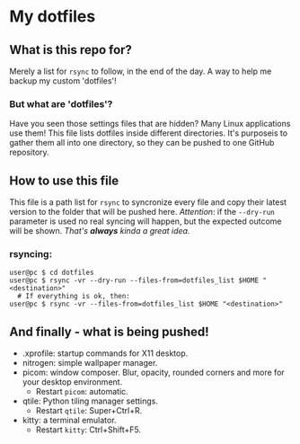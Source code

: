 # My dotfiles

## What is this repo for?
Merely a list for `rsync` to follow, in the end of the day. A way to help me backup my custom 'dotfiles'!

### But what are 'dotfiles'?
Have you seen those settings files that are hidden? Many Linux applications use them!
This file lists dotfiles inside different directories. It's purposeis to gather them all into one directory, so they can be pushed to one GitHub repository.

## How to use this file
This file is a path list for `rsync` to syncronize every file and copy their latest version to the <destination> folder that will be pushed here.
*Attention*: if the `--dry-run` parameter is used no real syncing will happen, but the expected outcome will be shown. *That's **always** kinda a great idea.*
  
### rsyncing:
  
```console
user@pc $ cd dotfiles
user@pc $ rsync -vr --dry-run --files-from=dotfiles_list $HOME "<destination>"
  # If everything is ok, then:
user@pc $ rsync -vr --files-from=dotfiles_list $HOME "<destination>"
```

## And finally - what is being pushed!

- .xprofile: startup commands for X11 desktop.
- nitrogen: simple wallpaper manager.
- picom: window composer. Blur, opacity, rounded corners and more for your desktop environment.
  - Restart `picom`: automatic.
- qtile: Python tiling manager settings.
  - Restart `qtile`: Super+Ctrl+R.
- kitty: a terminal emulator.
  - Restart `kitty`: Ctrl+Shift+F5.
